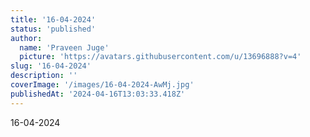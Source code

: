 ```yaml
---
title: '16-04-2024'
status: 'published'
author:
  name: 'Praveen Juge'
  picture: 'https://avatars.githubusercontent.com/u/13696888?v=4'
slug: '16-04-2024'
description: ''
coverImage: '/images/16-04-2024-AwMj.jpg'
publishedAt: '2024-04-16T13:03:33.418Z'
---
```


16-04-2024